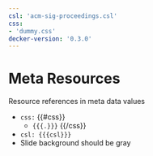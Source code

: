 ```yaml
---
csl: 'acm-sig-proceedings.csl'
css:
- 'dummy.css'
decker-version: '0.3.0'
---
```


# Meta Resources

Resource references in meta data values

-   `css:` {{\#css}}
    -   `{{{.}}}` {{/css}}
-   `csl: {{{csl}}}`
-   Slide background should be gray
